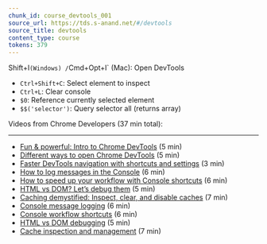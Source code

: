 ```yaml
---
chunk_id: course_devtools_001
source_url: https://tds.s-anand.net/#/devtools
source_title: devtools
content_type: course
tokens: 379
---
```


Shift+I` (Windows) / `Cmd+Opt+I` (Mac): Open DevTools
 - `Ctrl+Shift+C`: Select element to inspect
 - `Ctrl+L`: Clear console
 - `$0`: Reference currently selected element
 - `$$('selector')`: Query selector all (returns array)

Videos from Chrome Developers (37 min total):

---

- [Fun & powerful: Intro to Chrome DevTools](https://youtu.be/t1c5tNPpXjs) (5 min)
- [Different ways to open Chrome DevTools](https://youtu.be/X65TAP8a530) (5 min)
- [Faster DevTools navigation with shortcuts and settings](https://youtu.be/xHusjrb_34A) (3 min)
- [How to log messages in the Console](https://youtu.be/76U0gtuV9AY) (6 min)
- [How to speed up your workflow with Console shortcuts](https://youtu.be/hdRDTj6ObiE) (6 min)
- [HTML vs DOM? Let’s debug them](https://youtu.be/J-02VNxE7lE) (5 min)
- [Caching demystified: Inspect, clear, and disable caches](https://youtu.be/mSMb-aH6sUw) (7 min)
- [Console message logging](https://youtu.be/76U0gtuV9AY) (6 min)
- [Console workflow shortcuts](https://youtu.be/hdRDTj6ObiE) (6 min)
- [HTML vs DOM debugging](https://youtu.be/J-02VNxE7lE) (5 min)
- [Cache inspection and management](https://youtu.be/mSMb-aH6sUw) (7 min)
